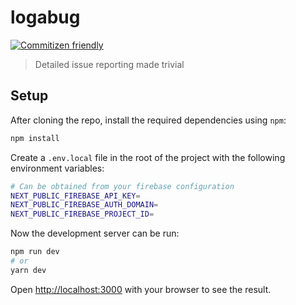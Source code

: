 # logabug

[![Commitizen friendly](https://img.shields.io/badge/commitizen-friendly-brightgreen.svg)](http://commitizen.github.io/cz-cli/)

> Detailed issue reporting made trivial
## Setup

After cloning the repo, install the required dependencies using `npm`:

```bash
npm install
```

Create a `.env.local` file in the root of the project with the following environment variables:

```bash
# Can be obtained from your firebase configuration
NEXT_PUBLIC_FIREBASE_API_KEY=
NEXT_PUBLIC_FIREBASE_AUTH_DOMAIN=
NEXT_PUBLIC_FIREBASE_PROJECT_ID=
```

Now the development server can be run:

```bash
npm run dev
# or
yarn dev
```

Open [http://localhost:3000](http://localhost:3000) with your browser to see the result.

